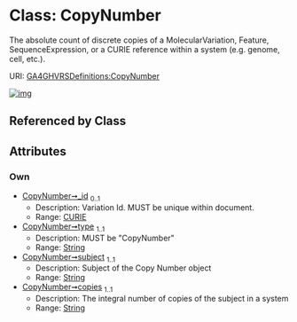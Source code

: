
# Class: CopyNumber


The absolute count of discrete copies of a MolecularVariation, Feature, SequenceExpression, or a CURIE reference within a system (e.g. genome, cell, etc.).

URI: [GA4GHVRSDefinitions:CopyNumber](GA4GHVRSDefinitionsCopyNumber)


[![img](https://yuml.me/diagram/nofunky;dir:TB/class/[CURIE]<_id%200..1-++[CopyNumber&#124;type:string;subject:string;copies:string],[CURIE])](https://yuml.me/diagram/nofunky;dir:TB/class/[CURIE]<_id%200..1-++[CopyNumber&#124;type:string;subject:string;copies:string],[CURIE])

## Referenced by Class


## Attributes


### Own

 * [CopyNumber➞_id](CopyNumber__id.md)  <sub>0..1</sub>
     * Description: Variation Id. MUST be unique within document.
     * Range: [CURIE](CURIE.md)
 * [CopyNumber➞type](CopyNumber_type.md)  <sub>1..1</sub>
     * Description: MUST be "CopyNumber"
     * Range: [String](types/String.md)
 * [CopyNumber➞subject](CopyNumber_subject.md)  <sub>1..1</sub>
     * Description: Subject of the Copy Number object
     * Range: [String](types/String.md)
 * [CopyNumber➞copies](CopyNumber_copies.md)  <sub>1..1</sub>
     * Description: The integral number of copies of the subject in a system
     * Range: [String](types/String.md)
